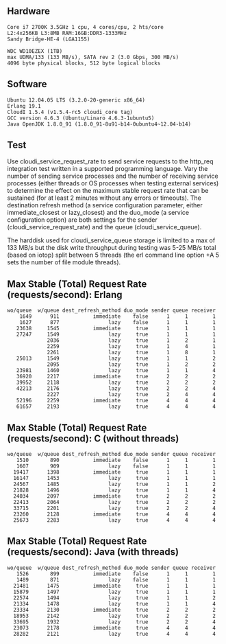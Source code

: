 Hardware
--------

    Core i7 2700K 3.5GHz 1 cpu, 4 cores/cpu, 2 hts/core
    L2:4x256KB L3:8MB RAM:16GB:DDR3-1333MHz
    Sandy Bridge-HE-4 (LGA1155)

    WDC WD10EZEX (1TB)
    max UDMA/133 (133 MB/s), SATA rev 2 (3.0 Gbps, 300 MB/s)
    4096 byte physical blocks, 512 byte logical blocks

Software
---------

    Ubuntu 12.04.05 LTS (3.2.0-20-generic x86_64)
    Erlang 19.1
    CloudI 1.5.4 (v1.5.4-rc5 cloudi_core tag)
    GCC version 4.6.3 (Ubuntu/Linaro 4.6.3-1ubuntu5)
    Java OpenJDK 1.8.0_91 (1.8.0_91-8u91-b14-0ubuntu4~12.04-b14)

Test
----

Use cloudi_service_request_rate to send service requests to the
http_req integration test written in a supported programming language.
Vary the number of sending service processes and the number of
receiving service processes (either threads or OS processes when testing
external services) to determine the effect on the maximum stable request
rate that can be sustained (for at least 2 minutes without any errors or
timeouts).  The destination refresh method (a service configuration
parameter, either immediate_closest or lazy_closest) and the
duo_mode (a service configuration option) are both settings for the
sender (cloudi_service_request_rate) and the queue (cloudi_service_queue).

The harddisk used for cloudi_service_queue storage is limited to
a max of 133 MB/s but the disk write throughput during testing was
5-25 MB/s total (based on iotop) split between 5 threads
(the erl command line option +A 5 sets the number of file module threads).

Max Stable (Total) Request Rate (requests/second): Erlang
---------------------------------------------------------

    wo/queue  w/queue dest_refresh_method duo_mode sender queue receiver
        1649      911           immediate    false      1     1        1
        1627      877                lazy    false      1     1        1
       23638     1545           immediate     true      1     1        1
       27247     1549                lazy     true      1     1        1
                 2036                lazy     true      1     2        1 
                 2259                lazy     true      1     4        1 
                 2261                lazy     true      1     8        1 
       25013     1549                lazy     true      1     1        2
                 2095                lazy     true      1     2        2
       23981     1460                lazy     true      1     1        4
       36920     2217           immediate     true      2     2        2
       39952     2118                lazy     true      2     2        2
       42213     2176                lazy     true      2     2        4
                 2227                lazy     true      2     4        4
       52196     2259           immediate     true      4     4        4
       61657     2193                lazy     true      4     4        4
 
Max Stable (Total) Request Rate (requests/second): C (without threads)
----------------------------------------------------------------------

    wo/queue  w/queue dest_refresh_method duo_mode sender queue receiver
       1510       890           immediate    false      1     1        1
       1607       909                lazy    false      1     1        1
      19417      1398           immediate     true      1     1        1
      16147      1453                lazy     true      1     1        1
      24567      1485                lazy     true      1     1        2
      21828      1496                lazy     true      1     1        4
      24034      2097           immediate     true      2     2        2
      22413      2064                lazy     true      2     2        2
      33715      2201                lazy     true      2     2        4
      23260      2128           immediate     true      4     4        4
      25673      2283                lazy     true      4     4        4
 
Max Stable (Total) Request Rate (requests/second): Java (with threads)
----------------------------------------------------------------------

    wo/queue  w/queue dest_refresh_method duo_mode sender queue receiver
       1526       899           immediate    false      1     1        1
       1489       871                lazy    false      1     1        1
      21481      1475           immediate     true      1     1        1
      15879      1497                lazy     true      1     1        1
      22574      1494                lazy     true      1     1        2
      21334      1478                lazy     true      1     1        4
      23334      2130           immediate     true      2     2        2
      18953      2142                lazy     true      2     2        2
      33695      1932                lazy     true      2     2        4
      23073      2178           immediate     true      4     4        4
      28282      2121                lazy     true      4     4        4
 
